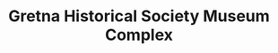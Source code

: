 ---
layout: repo
title: "Gretna Historical Society Museum Complex"
id: 24883
permalink: repos/24883/
---
